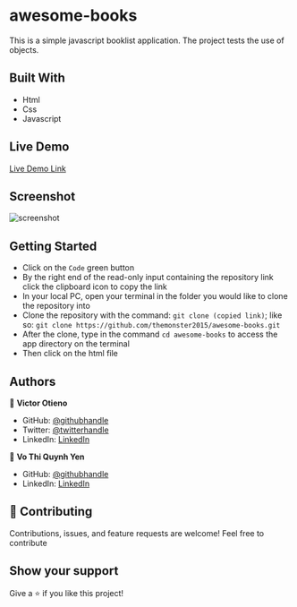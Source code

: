 # awesome-books

This is a simple javascript booklist application. The project tests the use of objects.

## Built With

- Html
- Css
- Javascript

## Live Demo

[Live Demo Link](https://themonster2015.github.io/awesome-books/)

## Screenshot

![screenshot](https://user-images.githubusercontent.com/10905837/129005829-cbd3423f-19c6-493d-b8db-0bbb4f48d754.png)


## Getting Started

- Click on the `Code` green button
- By the right end of the read-only input containing the repository link click the clipboard icon to copy the link
- In your local PC, open your terminal in the folder you would like to clone the repository into
- Clone the repository with the command: `git clone (copied link)`; like so: `git clone https://github.com/themonster2015/awesome-books.git`
- After the clone, type in the command `cd awesome-books` to access the app directory on the terminal
- Then click on the html file

## Authors

:bust_in_silhouette: **Victor Otieno**

- GitHub: [@githubhandle](https://github.com/vikitaotiz)
- Twitter: [@twitterhandle](https://twitter.com/victoro29641869)
- LinkedIn: [LinkedIn](https://www.linkedin.com/in/victor-otieno-22ba7773/)

:bust_in_silhouette: **Vo Thi Quynh Yen**

- GitHub: [@githubhandle](https://github.com/themonster2015)
- LinkedIn: [LinkedIn](https://www.linkedin.com/in/jen-vo-89bbb74b/)

## :handshake: Contributing

Contributions, issues, and feature requests are welcome!
Feel free to contribute

## Show your support

Give a ⭐️ if you like this project!
